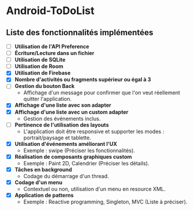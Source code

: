 # Android-ToDoList

## Liste des fonctionnalités implémentées

- [ ] **Utilisation de l'API Preference**
- [ ] **Écriture/Lecture dans un fichier**
- [ ] **Utilisation de SQLite**
- [ ] **Utilisation de Room**
- [X] **Utilisation de Firebase**
- [X] **Nombre d'activités ou fragments supérieur ou égal à 3**
- [ ] **Gestion du bouton Back**
  - Affichage d'un message pour confirmer que l'on veut réellement quitter l'application.
- [X] **Affichage d'une liste avec son adapter**
- [X] **Affichage d'une liste avec un custom adapter**
  - Gestion des événements inclus.
- [ ] **Pertinence de l'utilisation des layouts**
  - L'application doit être responsive et supporter les modes : portrait/paysage et tablette.
- [X] **Utilisation d'événements améliorant l'UX**
  - Exemple : swipe (Préciser les fonctionnalités).
- [X] **Réalisation de composants graphiques custom**
  - Exemple : Paint 2D, Calendrier (Préciser les détails).
- [X] **Tâches en background**
  - Codage du démarrage d'un thread.
- [X] **Codage d'un menu**
  - Contextuel ou non, utilisation d'un menu en resource XML.
- [X] **Application de patterns**
  - Exemple : Reactive programming, Singleton, MVC (Liste à préciser).
